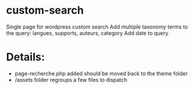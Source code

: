 # custom-search

Single page for wordpress custom search
Add multiple taxonomy terms to the query: langues, supports, auteurs, category
Add date to query


# Details: 
- page-recherche.php added should be moved back to the theme folder
- /assets folder regroups a few files to dispatch

